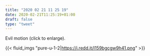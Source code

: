 ```yaml
---
title: "2020 02 21 11 25 19"
date: 2020-02-21T11:25:19+01:00
draft: false
type: "tweet"
---
```

Evil motion (click to enlarge).

{{< fluid_imgs "pure-u-1-2|https://i.redd.it/l159bgcgw9h41.png" >}}
